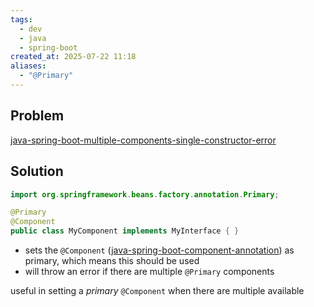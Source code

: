 ```yaml
---
tags:
  - dev
  - java
  - spring-boot
created_at: 2025-07-22 11:18
aliases:
  - "@Primary"
---
```

## Problem
[java-spring-boot-multiple-components-single-constructor-error](dev/java/spring/java-spring-boot-multiple-components-single-constructor-error.md)

## Solution
```java
import org.springframework.beans.factory.annotation.Primary;

@Primary
@Component
public class MyComponent implements MyInterface { }
```
- sets the `@Component` ([java-spring-boot-component-annotation](dev/java/spring/java-spring-boot-component-annotation.md)) as primary, which means this should be used
- will throw an error if there are multiple `@Primary` components

useful in setting a *primary* `@Component` when there are multiple available